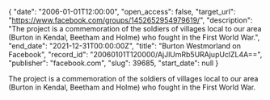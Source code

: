 {
  "date": "2006-01-01T12:00:00", 
  "open_access": false, 
  "target_url": "https://www.facebook.com/groups/1452652954979619/", 
  "description": "The project is a commemoration of the soldiers of villages local to our area (Burton in Kendal, Beetham and Holme) who fought in the First World War.", 
  "end_date": "2021-12-31T00:00:00Z", 
  "title": "Burton Westmorland on Facebook", 
  "record_id": "20060101T120000/AjJlUmRb5URAjupUclZL4A==", 
  "publisher": "facebook.com", 
  "slug": 39685, 
  "start_date": null
}

The project is a commemoration of the soldiers of villages local to our area (Burton in Kendal, Beetham and Holme) who fought in the First World War.
